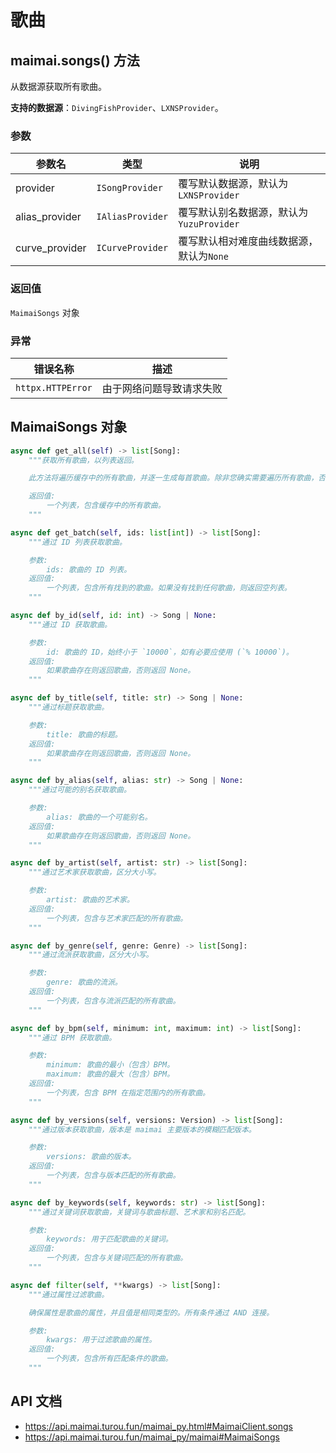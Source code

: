 # 歌曲

## maimai.songs() 方法

从数据源获取所有歌曲。

**支持的数据源**：`DivingFishProvider`、`LXNSProvider`。

### 参数

| 参数名         | 类型             | 说明                                     |
|----------------|------------------|----------------------------------------|
| provider       | `ISongProvider`  | 覆写默认数据源，默认为 `LXNSProvider`     |
| alias_provider | `IAliasProvider` | 覆写默认别名数据源，默认为 `YuzuProvider` |
| curve_provider | `ICurveProvider` | 覆写默认相对难度曲线数据源，默认为`None`  |

### 返回值

`MaimaiSongs` 对象

### 异常

| 错误名称          | 描述                     |
|-------------------|------------------------|
| `httpx.HTTPError` | 由于网络问题导致请求失败 |

## MaimaiSongs 对象

```python
async def get_all(self) -> list[Song]:
    """获取所有歌曲，以列表返回。

    此方法将遍历缓存中的所有歌曲，并逐一生成每首歌曲。除非您确实需要遍历所有歌曲，否则应使用 `by_id` 或 `filter` 方法代替。

    返回值:
        一个列表，包含缓存中的所有歌曲。
    """

async def get_batch(self, ids: list[int]) -> list[Song]:
    """通过 ID 列表获取歌曲。

    参数:
        ids: 歌曲的 ID 列表。
    返回值:
        一个列表，包含所有找到的歌曲。如果没有找到任何歌曲，则返回空列表。
    """

async def by_id(self, id: int) -> Song | None:
    """通过 ID 获取歌曲。

    参数:
        id: 歌曲的 ID，始终小于 `10000`，如有必要应使用 (`% 10000`)。
    返回值:
        如果歌曲存在则返回歌曲，否则返回 None。
    """

async def by_title(self, title: str) -> Song | None:
    """通过标题获取歌曲。

    参数:
        title: 歌曲的标题。
    返回值:
        如果歌曲存在则返回歌曲，否则返回 None。
    """

async def by_alias(self, alias: str) -> Song | None:
    """通过可能的别名获取歌曲。

    参数:
        alias: 歌曲的一个可能别名。
    返回值:
        如果歌曲存在则返回歌曲，否则返回 None。
    """

async def by_artist(self, artist: str) -> list[Song]:
    """通过艺术家获取歌曲，区分大小写。

    参数:
        artist: 歌曲的艺术家。
    返回值:
        一个列表，包含与艺术家匹配的所有歌曲。
    """

async def by_genre(self, genre: Genre) -> list[Song]:
    """通过流派获取歌曲，区分大小写。

    参数:
        genre: 歌曲的流派。
    返回值:
        一个列表，包含与流派匹配的所有歌曲。
    """

async def by_bpm(self, minimum: int, maximum: int) -> list[Song]:
    """通过 BPM 获取歌曲。

    参数:
        minimum: 歌曲的最小（包含）BPM。
        maximum: 歌曲的最大（包含）BPM。
    返回值:
        一个列表，包含 BPM 在指定范围内的所有歌曲。
    """

async def by_versions(self, versions: Version) -> list[Song]:
    """通过版本获取歌曲，版本是 maimai 主要版本的模糊匹配版本。

    参数:
        versions: 歌曲的版本。
    返回值:
        一个列表，包含与版本匹配的所有歌曲。
    """

async def by_keywords(self, keywords: str) -> list[Song]:
    """通过关键词获取歌曲，关键词与歌曲标题、艺术家和别名匹配。

    参数:
        keywords: 用于匹配歌曲的关键词。
    返回值:
        一个列表，包含与关键词匹配的所有歌曲。
    """

async def filter(self, **kwargs) -> list[Song]:
    """通过属性过滤歌曲。

    确保属性是歌曲的属性，并且值是相同类型的。所有条件通过 AND 连接。

    参数:
        kwargs: 用于过滤歌曲的属性。
    返回值:
        一个列表，包含所有匹配条件的歌曲。
    """
```

## API 文档

- https://api.maimai.turou.fun/maimai_py.html#MaimaiClient.songs
- https://api.maimai.turou.fun/maimai_py/maimai#MaimaiSongs
